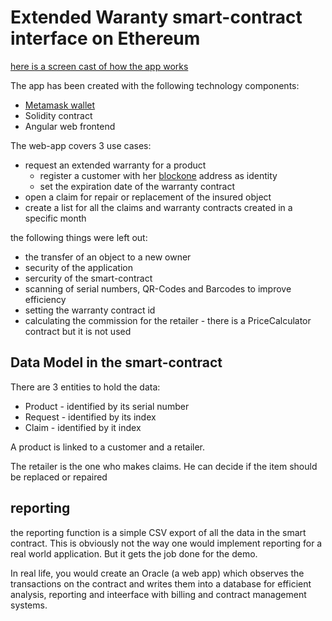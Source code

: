 # Extended Waranty smart-contract interface on Ethereum

[here is a screen cast of how the app works](https://youtu.be/87IiN8InU7A)

The app has been created with the following technology components:

* [Metamask wallet](metamask.io)
* Solidity contract
* Angular web frontend

The web-app covers 3 use cases:

* request an extended warranty for a product
    * register a customer with her [blockone](https://blockone.thomsonreuters.com/docs/) address as identity
    * set the expiration date of the warranty contract
* open a claim for repair or replacement of the insured object
* create a list for all the claims and warranty contracts created in a specific month

the following things were left out:

* the transfer of an object to a new owner
* security of the application
* sercurity of the smart-contract
* scanning of serial numbers, QR-Codes and Barcodes to improve efficiency
* setting the warranty contract id
* calculating the commission for the retailer - there is a PriceCalculator contract but it is not used

## Data Model in the smart-contract

There are 3 entities to hold the data:

* Product - identified by its serial number
* Request - identified by its index
* Claim - identified by it index

A product is linked to a customer and a retailer.

The retailer is the one who makes claims. He can decide if the item should be replaced or repaired

## reporting

the reporting function is a simple CSV export of all the data in the smart contract. This is obviously not the way one would implement reporting for a real world application. But it gets the job done for the demo.

In real life, you would create an Oracle (a web app) which observes the transactions on the contract and writes them into a database for efficient analysis, reporting and inteerface with billing and contract management systems.



